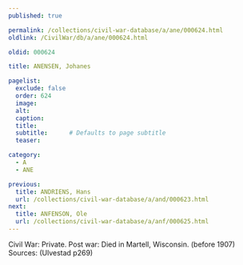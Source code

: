 ```yaml
---
published: true

permalink: /collections/civil-war-database/a/ane/000624.html
oldlink: /CivilWar/db/a/ane/000624.html

oldid: 000624

title: ANENSEN, Johanes

pagelist:
  exclude: false
  order: 624
  image: 
  alt:
  caption:
  title:
  subtitle:      # Defaults to page subtitle
  teaser:

category: 
  - A 
  - ANE

previous:
  title: ANDRIENS, Hans
  url: /collections/civil-war-database/a/and/000623.html  
next:
  title: ANFENSON, Ole
  url: /collections/civil-war-database/a/anf/000625.html   
---
```

Civil War: Private. Post war: Died in Martell, Wisconsin. (before 1907) Sources: (Ulvestad p269)